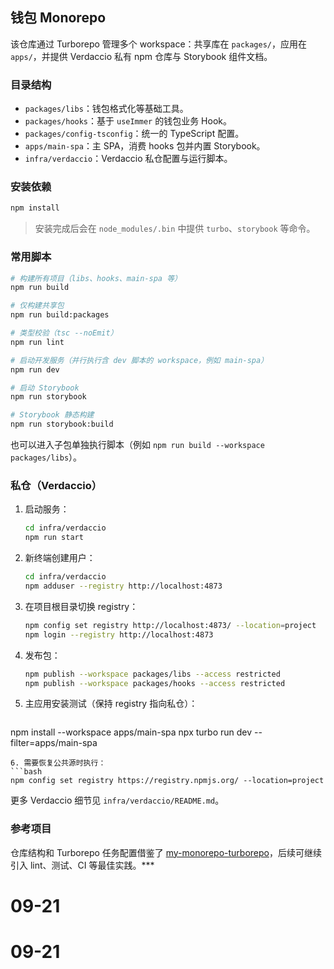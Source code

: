 ## 钱包 Monorepo

该仓库通过 Turborepo 管理多个 workspace：共享库在 `packages/`，应用在 `apps/`，并提供 Verdaccio 私有 npm 仓库与 Storybook 组件文档。

### 目录结构

- `packages/libs`：钱包格式化等基础工具。
- `packages/hooks`：基于 `useImmer` 的钱包业务 Hook。
- `packages/config-tsconfig`：统一的 TypeScript 配置。
- `apps/main-spa`：主 SPA，消费 hooks 包并内置 Storybook。
- `infra/verdaccio`：Verdaccio 私仓配置与运行脚本。

### 安装依赖

```bash
npm install
```

> 安装完成后会在 `node_modules/.bin` 中提供 `turbo`、`storybook` 等命令。

### 常用脚本

```bash
# 构建所有项目（libs、hooks、main-spa 等）
npm run build

# 仅构建共享包
npm run build:packages

# 类型校验（tsc --noEmit）
npm run lint

# 启动开发服务（并行执行含 dev 脚本的 workspace，例如 main-spa）
npm run dev

# 启动 Storybook
npm run storybook

# Storybook 静态构建
npm run storybook:build
```

也可以进入子包单独执行脚本（例如 `npm run build --workspace packages/libs`）。

### 私仓（Verdaccio）

1. 启动服务：
   ```bash
   cd infra/verdaccio
   npm run start
   ```
2. 新终端创建用户：
   ```bash
   cd infra/verdaccio
   npm adduser --registry http://localhost:4873
   ```
3. 在项目根目录切换 registry：
   ```bash
   npm config set registry http://localhost:4873/ --location=project
   npm login --registry http://localhost:4873
   ```
4. 发布包：
   ```bash
   npm publish --workspace packages/libs --access restricted
   npm publish --workspace packages/hooks --access restricted
   ```
5. 主应用安装测试（保持 registry 指向私仓）：
   ```bash
npm install --workspace apps/main-spa
npx turbo run dev --filter=apps/main-spa
   ```
6. 需要恢复公共源时执行：
   ```bash
   npm config set registry https://registry.npmjs.org/ --location=project
   ```

更多 Verdaccio 细节见 `infra/verdaccio/README.md`。

### 参考项目

仓库结构和 Turborepo 任务配置借鉴了 [my-monorepo-turborepo](https://github.com/zhangzhimingwork/my-monorepo-turborepo)，后续可继续引入 lint、测试、CI 等最佳实践。***
# 09-21
# 09-21

